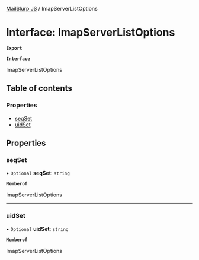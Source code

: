 [MailSlurp JS](../README.md) / ImapServerListOptions

# Interface: ImapServerListOptions

**`Export`**

**`Interface`**

ImapServerListOptions

## Table of contents

### Properties

- [seqSet](ImapServerListOptions.md#seqset)
- [uidSet](ImapServerListOptions.md#uidset)

## Properties

### seqSet

• `Optional` **seqSet**: `string`

**`Memberof`**

ImapServerListOptions

___

### uidSet

• `Optional` **uidSet**: `string`

**`Memberof`**

ImapServerListOptions
